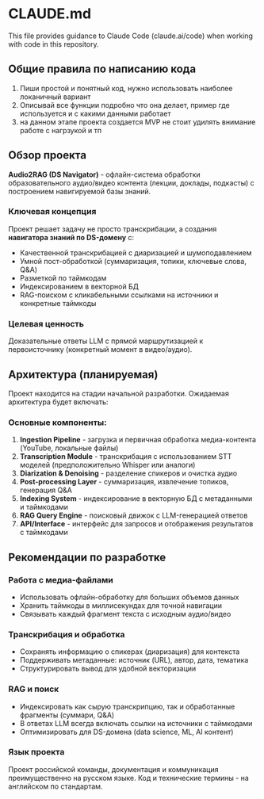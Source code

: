 # CLAUDE.md

This file provides guidance to Claude Code (claude.ai/code) when working with code in this repository.

## Общие правила по написанию кода

1. Пиши простой и понятный код, нужно использовать наиболее локаничный вариант
2. Описывай все функции подробно что она делает, пример где используется и с какими данными работает
3. на данном этапе проекта создается MVP не стоит удилять внимание работе с нагрзукой и тп 

## Обзор проекта

**Audio2RAG (DS Navigator)** - офлайн-система обработки образовательного аудио/видео контента (лекции, доклады, подкасты) с построением навигируемой базы знаний.

### Ключевая концепция
Проект решает задачу не просто транскрибации, а создания **навигатора знаний по DS-домену** с:
- Качественной транскрибацией с диаризацией и шумоподавлением
- Умной пост-обработкой (суммаризация, топики, ключевые слова, Q&A)
- Разметкой по таймкодам
- Индексированием в векторной БД
- RAG-поиском с кликабельными ссылками на источники и конкретные таймкоды

### Целевая ценность
Доказательные ответы LLM с прямой маршрутизацией к первоисточнику (конкретный момент в видео/аудио).

## Архитектура (планируемая)

Проект находится на стадии начальной разработки. Ожидаемая архитектура будет включать:

### Основные компоненты:
1. **Ingestion Pipeline** - загрузка и первичная обработка медиа-контента (YouTube, локальные файлы)
2. **Transcription Module** - транскрибация с использованием STT моделей (предположительно Whisper или аналоги)
3. **Diarization & Denoising** - разделение спикеров и очистка аудио
4. **Post-processing Layer** - суммаризация, извлечение топиков, генерация Q&A
5. **Indexing System** - индексирование в векторную БД с метаданными и таймкодами
6. **RAG Query Engine** - поисковый движок с LLM-генерацией ответов
7. **API/Interface** - интерфейс для запросов и отображения результатов с таймкодами

## Рекомендации по разработке

### Работа с медиа-файлами
- Использовать офлайн-обработку для больших объемов данных
- Хранить таймкоды в миллисекундах для точной навигации
- Связывать каждый фрагмент текста с исходным аудио/видео

### Транскрибация и обработка
- Сохранять информацию о спикерах (диаризация) для контекста
- Поддерживать метаданные: источник (URL), автор, дата, тематика
- Структурировать вывод для удобной векторизации

### RAG и поиск
- Индексировать как сырую транскрипцию, так и обработанные фрагменты (суммари, Q&A)
- В ответах LLM всегда включать ссылки на источники с таймкодами
- Оптимизировать для DS-домена (data science, ML, AI контент)

### Язык проекта
Проект российской команды, документация и коммуникация преимущественно на русском языке. Код и технические термины - на английском по стандартам.
